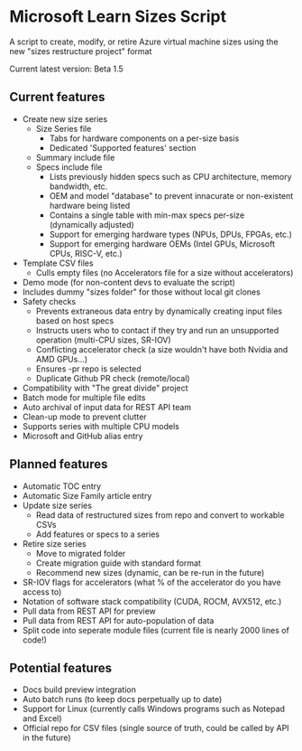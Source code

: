 # Microsoft Learn Sizes Script
A script to create, modify, or retire Azure virtual machine sizes using the new "sizes restructure project" format

Current latest version: Beta 1.5

## Current features
- Create new size series
  - Size Series file
    - Tabs for hardware components on a per-size basis
    - Dedicated 'Supported features' section
  - Summary include file
  - Specs include file
    - Lists previously hidden specs such as CPU architecture, memory bandwidth, etc.
    - OEM and model "database" to prevent innacurate or non-existent hardware being listed
    - Contains a single table with min-max specs per-size (dynamically adjusted)
    - Support for emerging hardware types (NPUs, DPUs, FPGAs, etc.)
    - Support for emerging hardware OEMs (Intel GPUs, Microsoft CPUs, RISC-V, etc.)
- Template CSV files
  - Culls empty files (no Accelerators file for a size without accelerators)
- Demo mode (for non-content devs to evaluate the script)
-   Includes dummy "sizes folder" for those without local git clones
- Safety checks
  - Prevents extraneous data entry by dynamically creating input files based on host specs
  - Instructs users who to contact if they try and run an unsupported operation (multi-CPU sizes, SR-IOV) 
  - Conflicting accelerator check (a size wouldn't have both Nvidia and AMD GPUs...)
  - Ensures -pr repo is selected
  - Duplicate Github PR check (remote/local)
- Compatibility with "The great divide" project
- Batch mode for multiple file edits
- Auto archival of input data for REST API team
- Clean-up mode to prevent clutter
- Supports series with multiple CPU models
- Microsoft and GitHub alias entry

## Planned features
- Automatic TOC entry
- Automatic Size Family article entry
- Update size series
  - Read data of restructured sizes from repo and convert to workable CSVs
  - Add features or specs to a series
- Retire size series
  - Move to migrated folder
  - Create migration guide with standard format
  - Recommend new sizes (dynamic, can be re-run in the future)
- SR-IOV flags for accelerators (what % of the accelerator do you have access to)
- Notation of software stack compatibility (CUDA, ROCM, AVX512, etc.)
- Pull data from REST API for preview
- Pull data from REST API for auto-population of data
- Split code into seperate module files (current file is nearly 2000 lines of code!)
 
## Potential features
- Docs build preview integration
- Auto batch runs (to keep docs perpetually up to date)
- Support for Linux (currently calls Windows programs such as Notepad and Excel)
- Official repo for CSV files (single source of truth, could be called by API in the future)
